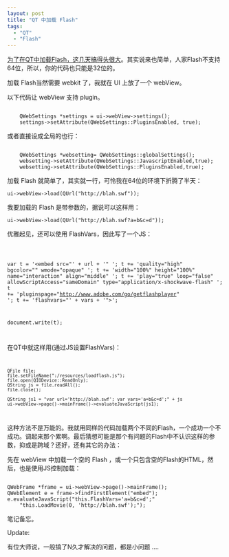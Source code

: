 ```yaml
---
layout: post
title: "QT 中加载 Flash"
tags:
  - "QT"
  - "Flash"
---
```



[为了在QT中加载Flash，这几天搞得头很大](/past/2010/9/2/mac-1064shi-shi-yong-qtyi-dian-jing-yan/)。其实说来也简单，人家Flash不支持64位，所以，你的代码也只能是32位的。

加载 Flash当然需要 webkit 了，我就在 UI 上放了一个 webView。

以下代码让 webView 支持 plugin。

<code>
    QWebSettings *settings = ui->webView->settings();
    settings->setAttribute(QWebSettings::PluginsEnabled, true);
</code>

或者直接设成全局的也行：

<code>
    QWebSettings *websetting= QWebSettings::globalSettings();
    websetting->setAttribute(QWebSettings::JavascriptEnabled,true);
    websetting->setAttribute(QWebSettings::PluginsEnabled,true);
</code>

加载 Flash 就简单了，其实就一行，可怜我在64位的环境下折腾了半天：

    ui->webView->load(QUrl("http://blah.swf"));

我要加载的 Flash 是带参数的，据说可以这样用：

    ui->webView->load(QUrl("http://blah.swf?a=b&c=d"));

优雅起见，还可以使用 FlashVars，因此写了一个JS：

<code>

var t = '<embed src="' + url + '" ';
t += 'quality="high" bgcolor="" wmode="opaque" ';
t += 'width="100%" height="100%" name="interaction" align="middle" ';
t += 'play="true" loop="false"  allowScriptAccess="sameDomain" type="application/x-shockwave-flash" ';
t += 'pluginspage="http://www.adobe.com/go/getflashplayer" ';
t += 'flashvars="' + vars + '"></embed>';

document.write(t);

</code>

在QT中就这样用(通过JS设置FlashVars)：
<code>

    QFile file;
    file.setFileName(":/resources/loadflash.js");
    file.open(QIODevice::ReadOnly);
    QString js = file.readAll();
    file.close();

    QString js1 = "var url='http://blah.swf'; var vars='a=b&c=d';" + js
    ui->webView->page()->mainFrame()->evaluateJavaScript(js1);
</code>

这种方法不是万能的。我就用同样的代码加载两个不同的Flash，一个成功一个不成功。调起来那个累啊。最后猜想可能是那个有问题的Flash中不认识这样的参数，抑或是跨域？还好，还有其它的办法：

先在 webView 中加载一个空的 Flash ，或一个只包含空的Flash的HTML，然后，也是使用JS控制加载：

<code>
QWebFrame *frame = ui->webView->page()->mainFrame();
QWebElement e = frame->findFirstElement("embed");
e.evaluateJavaScript("this.FlashVars='a=b&c=d';"
    "this.LoadMovie(0, 'http://blah.swf');");
</code>

笔记备忘。

Update:

有位大师说，一般搞了N久才解决的问题，都是小问题 ....

